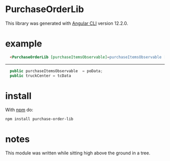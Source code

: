# PurchaseOrderLib

This library was generated with [Angular CLI](https://github.com/angular/angular-cli) version 12.2.0.




example
=======

``` html
  <PurchaseOrderLib [purchaseItemsObservable]=purchaseItemsObservable [truckCenter]="truckCenter"></PurchaseOrderLib>

```

***

```ts
  public purchaseItemsObservable  = poData;
  public truckCenter = tcData
```



install
=======

With [npm](http://npmjs.org) do:

```
npm install purchase-order-lib
```

notes
=====

This module was written while sitting high above the ground in a tree.
